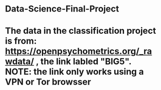 # Data-Science-Final-Project
# The data in the classification project is from: https://openpsychometrics.org/_rawdata/ , the link labled "BIG5". NOTE: the link only works using a VPN or Tor browsser
